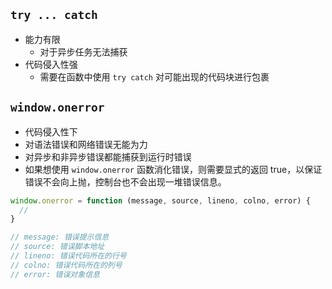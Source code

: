 ## `try ... catch`

- 能力有限
  - 对于异步任务无法捕获
- 代码侵入性强
  - 需要在函数中使用 `try catch` 对可能出现的代码块进行包裹

## `window.onerror`

- 代码侵入性下
- 对语法错误和网络错误无能为力
- 对异步和非异步错误都能捕获到运行时错误
- 如果想使用 `window.onerror` 函数消化错误，则需要显式的返回 true，以保证错误不会向上抛，控制台也不会出现一堆错误信息。

```javascript
window.onerror = function (message, source, lineno, colno, error) {
  //
}

// message: 错误提示信息
// source: 错误脚本地址
// lineno: 错误代码所在的行号
// colno: 错误代码所在的列号
// error: 错误对象信息
```
